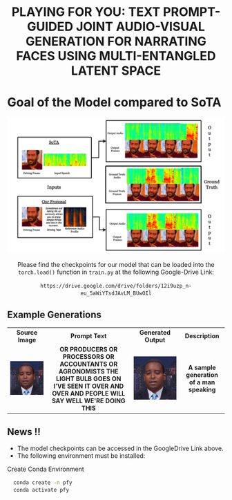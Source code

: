 <h1 align='center'>PLAYING FOR YOU: TEXT PROMPT-GUIDED JOINT
AUDIO-VISUAL GENERATION FOR NARRATING FACES
USING MULTI-ENTANGLED LATENT SPACE</h1>

# Goal of the Model compared to SoTA

![Goal](./assets/example.png)

<div align='center'>

Please find the checkpoints for our model that can be loaded into the `torch.load()` function in `train.py` at the following Google-Drive Link:

`https://drive.google.com/drive/folders/12i9uzp_n-eu_5aWiYTsdJAvLM_BUwOIl`
</div>

## Example Generations

<table class="center">

<tr>
    <td style="text-align: center"><b>Source Image</b></td>
    <td style="text-align: center"><b>Prompt Text</b></td>
    <td style="text-align: center"><b>Generated Output</b></td>
    <td style="text-align: center"><b>Description</b></td>
</tr>

<tr>
    <td style="text-align: center"><a target="_blank" href="https://github.com/Playing-for-you/Playing-for-you/blob/main/assets/Images/man.jpg"><img src="https://github.com/Playing-for-you/Playing-for-you/blob/main/assets/Images/man.jpg"></a></td>
    <td style="text-align: center"><b>OR PRODUCERS OR PROCESSORS OR ACCOUNTANTS OR AGRONOMISTS THE LIGHT BULB GOES ON I'VE SEEN IT OVER AND OVER AND PEOPLE WILL SAY WELL WE'RE DOING THIS</b></td>
    <td style="text-align: center"><a target="_blank" href="https://github.com/Playing-for-you/Playing-for-you/blob/main/assets/Videos/man.mp4"><img src="https://github.com/Playing-for-you/Playing-for-you/blob/main/assets/Images/man.jpg"></a></td>
    <td style="text-align: center"><b>A sample generation of a man speaking</b></td>
</tr>

</table>

## News !!

- The model checkpoints can be accessed in the GoogleDrive Link above.
- The following environment must be installed:

Create Conda Environment

```bash
  conda create -n pfy
  conda activate pfy
```